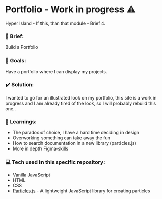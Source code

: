# Portfolio - Work in progress :warning:
Hyper Island - If this, than that module - Brief 4.


### :scroll: Brief:
Build a Portfolio


### :checkered_flag: Goals:
Have a portfolio where I can display my projects.


### :heavy_check_mark: Solution:
I wanted to go for an illustrated look on my portfolio, this site is a work in progress and I am already tired of the look, so I will probably rebuild this one..


### :closed_book: Learnings:

* The paradox of choice, I have a hard time deciding in design
* Overworking something can take away the fun
* How to search documentation in a new library (particles.js)
* More in depth Figma-skills


### :computer: Tech used in this specific repository:
* Vanilla JavaScript
* HTML
* CSS
* [Particles.js](https://vincentgarreau.com/particles.js/) - A lightweight JavaScript library for creating particles

